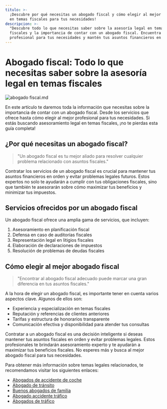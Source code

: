 ```yaml
---
titulo: >-
  ¡Descubre por qué necesitas un abogado fiscal y cómo elegir al mejor experto
  en temas fiscales para tus necesidades!
descripcion: >-
  "Descubre todo lo que necesitas saber sobre la asesoría legal en temas
  fiscales y la importancia de contar con un abogado fiscal. Encuentra al mejor
  profesional para tus necesidades y mantén tus asuntos financieros en orden."
---
```


# Abogado fiscal: Todo lo que necesitas saber sobre la asesoría legal en temas fiscales

 ![abogado fiscal.md](./img/abogado-fiscal-1.webp)


En este artículo te daremos toda la información que necesitas sobre la importancia de contar con un abogado fiscal. Desde los servicios que ofrece hasta cómo elegir al mejor profesional para tus necesidades. Si estás buscando asesoramiento legal en temas fiscales, ¡no te pierdas esta guía completa!

## ¿Por qué necesitas un abogado fiscal?

> "Un abogado fiscal es tu mejor aliado para resolver cualquier problema relacionado con asuntos fiscales."

Contratar los servicios de un abogado fiscal es crucial para mantener tus asuntos financieros en orden y evitar problemas legales futuros. Estos expertos no solo te ayudarán a cumplir con tus obligaciones fiscales, sino que también te asesorarán sobre cómo maximizar tus beneficios y minimizar tus impuestos.

## Servicios ofrecidos por un abogado fiscal

Un abogado fiscal ofrece una amplia gama de servicios, que incluyen:

1. Asesoramiento en planificación fiscal
2. Defensa en caso de auditorías fiscales
3. Representación legal en litigios fiscales
4. Elaboración de declaraciones de impuestos
5. Resolución de problemas de deudas fiscales

## Cómo elegir al mejor abogado fiscal

> "Encontrar al abogado fiscal adecuado puede marcar una gran diferencia en tus asuntos fiscales."

A la hora de elegir un abogado fiscal, es importante tener en cuenta varios aspectos clave. Algunos de ellos son:

- Experiencia y especialización en temas fiscales
- Reputación y referencias de clientes anteriores
- Tarifas y estructura de honorarios transparente
- Comunicación efectiva y disponibilidad para atender tus consultas



Contratar a un abogado fiscal es una decisión inteligente si deseas mantener tus asuntos fiscales en orden y evitar problemas legales. Estos profesionales te brindarán asesoramiento experto y te ayudarán a maximizar tus beneficios fiscales. No esperes más y busca al mejor abogado fiscal para tus necesidades.

Para obtener más información sobre temas legales relacionados, te recomendamos visitar los siguientes enlaces:

- [Abogados de accidente de coche](abogados-accidente-coche)
- [Abogado de tránsito](abogado-de-transito)
- [Buenos abogados de familia](buenos-abogados-de-familia)
- [Abogado accidente tráfico](abogado-accidente-trafico)
- [Abogados de tráfico](abogados-de-trafico)
